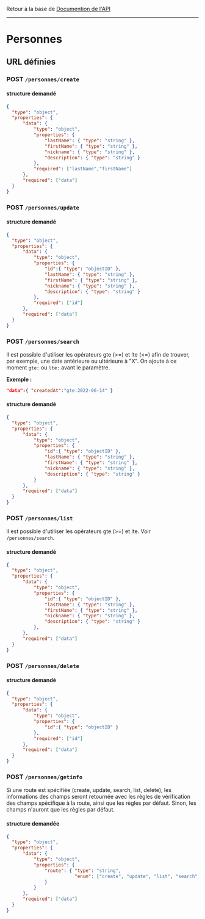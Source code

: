 Retour à la base de [Documention de l'API](documentation-api.md)

---

# Personnes

## URL définies

### POST `/personnes/create`

#### structure demandé
```json
{
  "type": "object",
  "properties": {
      "data": {
          "type": "object",
          "properties": {
              "lastName": { "type": "string" },
              "firstName": { "type": "string" },
              "nickname": { "type": "string" },
              "description": { "type": "string" }
          },
          "required": ["lastName","firstName"]
      },
      "required": ["data"]
  }
}
```

### POST `/personnes/update`

#### structure demandé
```json
{
  "type": "object",
  "properties": {
      "data": {
          "type": "object",
          "properties": {
              "id":{ "type": "objectID" },
              "lastName": { "type": "string" },
              "firstName": { "type": "string" },
              "nickname": { "type": "string" },
              "description": { "type": "string" }
          },
          "required": ["id"]
      },
      "required": ["data"]
  }
}
```


### POST `/personnes/search`
Il est possible d'utiliser les opérateurs gte (>=) et lte (<=) afin de trouver, par exemple, une date antérieure ou ultérieure à "X". On ajoute à ce moment `gte:` ou `lte:` avant le paramètre.

**Exemple :**
```json 
"data":{ "createdAt":"gte:2022-06-14" }
```
#### structure demandé
```json
{
  "type": "object",
  "properties": {
      "data": {
          "type": "object",
          "properties": {
              "id":{ "type": "objectID" },
              "lastName": { "type": "string" },
              "firstName": { "type": "string" },
              "nickname": { "type": "string" },
              "description": { "type": "string" }
          }
      },
      "required": ["data"]
  }
}
```

### POST `/personnes/list`
Il est possible d'utiliser les opérateurs gte (>=) et lte. Voir `/personnes/search`.
#### structure demandé
```json
{
  "type": "object",
  "properties": {
      "data": {
          "type": "object",
          "properties": {
              "id":{ "type": "objectID" },
              "lastName": { "type": "string" },
              "firstName": { "type": "string" },
              "nickname": { "type": "string" },
              "description": { "type": "string" }
          },
      },
      "required": ["data"]
  }
}
```

### POST `/personnes/delete`
#### structure demandé
```json
{
  "type": "object",
  "properties": {
      "data": {
          "type": "object",
          "properties": {
              "id":{ "type": "objectID" }
          },
          "required": ["id"]
      },
      "required": ["data"]
  }
}
```

### POST `/personnes/getinfo`
Si une route est spécifiée (create, update, search, list, delete), les informations des champs seront retournée avec les règles de vérification des champs spécifique à la route, ainsi que les règles par défaut.
Sinon, les champs n'auront que les règles par défaut.
#### structure demandée
```json
{
  "type": "object",
  "properties": {
      "data": {
          "type": "object",
          "properties": {
              "route": { "type": "string",
                         "enum": ["create", "update", "list", "search", "delete"]
              }
          }
      },
      "required": ["data"]
  }
}
```